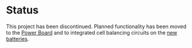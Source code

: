 # Status #
This project has been discontinued. Planned functionality has been moved to the [Power Board](http://code.google.com/p/seabee3-ros-pkg/wiki/PowerBoardV2) and to integrated cell balancing circuits on the [new batteries](http://code.google.com/p/seabee3-ros-pkg/wiki/Batteries).